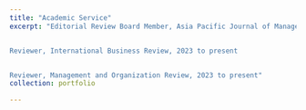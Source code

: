 ```yaml
---
title: "Academic Service"
excerpt: "Editorial Review Board Member, Asia Pacific Journal of Management, 2023 to present	


Reviewer, International Business Review, 2023 to present	


Reviewer, Management and Organization Review, 2023 to present"
collection: portfolio

---
```

